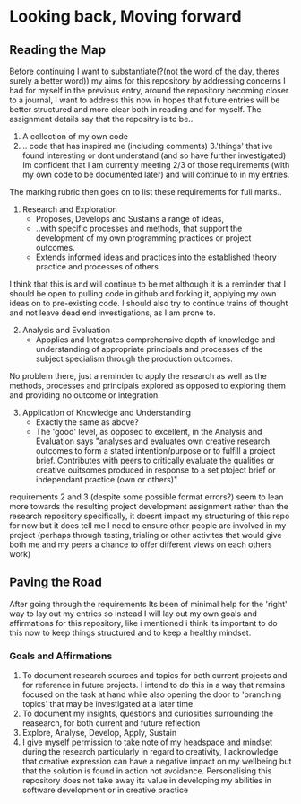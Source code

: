 <!-- reflection, assurance, affirmation, mental health, goals -->
# Looking back, Moving forward
## Reading the Map
Before continuing I want to substantiate(?(not the word of the day, theres surely a better word)) my aims for this repository by addressing concerns I had for myself in the previous entry, around the repository becoming closer to a journal, I want to address this now in hopes that future entries will be better structured and more clear both in reading and for myself.
The assignment details say that the repositry is to be..
1. A collection of my own code
2. .. code that has inspired me (including comments)
3.'things' that ive found interesting or dont understand (and so have further investigated)
Im confident that I am currently meeting 2/3 of those requirements (with my own code to be documented later) and will continue to in my entries.

The marking rubric then goes on to list these requirements for full marks..
1. Research and Exploration
    * Proposes, Develops and Sustains a range of ideas,
    * ..with specific processes and methods, that support the development of my own programming practices or project outcomes.
    * Extends informed ideas and practices into the established theory practice and processes of others

I think that this is and will continue to be met although it is a reminder that I should be open to pulling code in github and forking it, applying my own ideas on to pre-existing code. I should also try to continue trains of thought and not leave dead end investigations, as I am prone to.

2. Analysis and Evaluation
    * Appplies and Integrates comprehensive depth of knowledge and understanding of appropriate principals and processes of the subject specialism through the production outcomes.

No problem there, just a reminder to apply the research as well as the methods, processes and principals explored as opposed to exploring them and providing no outcome or integration.

3. Application of Knowledge and Understanding
    * Exactly the same as above?
    * The 'good' level, as opposed to excellent, in the Analysis and Evaluation says "analyses and evaluates own creative research outcomes to form a stated intention/purpose or to fulfill a project brief. Contributes with peers to critically evaluate the qualities or creative ouitsomes produced in response to a set ptoject brief or independant practice (own or others)"

requirements 2 and 3 (despite some possible format errors?) seem to lean more towards the resulting project development assignment rather than the research repository specifically, it doesnt impact my structuring of this repo for now but it does tell me I need to ensure other people are involved in my project (perhaps through testing, trialing or other activites that would give both me and my peers a chance to offer different views on each others work)

## Paving the Road
After going through the requirements Its been of minimal help for the 'right' way to lay out my entries so instead I will lay out my own goals and affirmations for this repository, like i mentioned i think its important to do this now to keep things structured and to keep a healthy mindset.

### Goals and Affirmations
1. To document research sources and topics for both current projects and for reference in future projects. I intend to do this in a way that remains focused on the task at hand while also opening the door to 'branching topics' that may be investigated at a later time
2. To document my insights, questions and curiosities surrounding the reasearch, for both current and future reflection
3. Explore, Analyse, Develop, Apply, Sustain 
4. I give myself permission to take note of my headspace and mindset during the research particularly in regard to creativity, I acknowledge that creative expression can have a negative impact on my wellbeing but that the solution is found in action not avoidance. Personalising this repository does not take away its value in developing my abilities in software development or in creative practice
